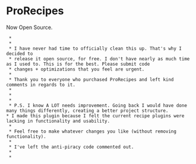 # ProRecipes
Now Open Source.  


	 * 
	 * 
	 * I have never had time to officially clean this up. That's why I decided to
	 * release it open source, for free. I don't have nearly as much time as I used to. This is for the best. Please submit code 
	 * changes + optimizations that you feel are urgent. 
	 * 
	 * Thank you to everyone who purchased ProRecipes and left kind comments in regards to it. 
	 *
	 * 
	 * 
	 * P.S. I know A LOT needs improvement. Going back I would have done many things differently, creating a better project structure.          * I made this plugin because I felt the current recipe plugins were lacking in functionality and usability. 
	 *  
	 * Feel free to make whatever changes you like (without removing functionality).
	 * 
	 * I've left the anti-piracy code commented out. 
	 *
	 *
	 
   
